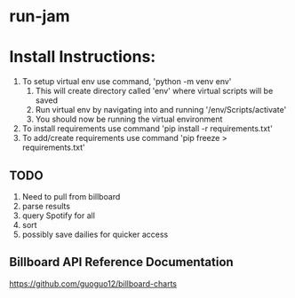 # run-jam

# Install Instructions:
1. To setup virtual env use command, 'python -m venv env'
   1. This will create directory called 'env' where virtual scripts will be saved
   2. Run virtual env by navigating into and running '/env/Scripts/activate'
   3. You should now be running the virtual environment
2. To install requirements use command 'pip install -r requirements.txt'
3. To add/create requirements use command 'pip freeze > requirements.txt'

## TODO ##
1. Need to pull from billboard
2. parse results
3. query Spotify for all
4. sort
5. possibly save dailies for quicker access


## Billboard API Reference Documentation
https://github.com/guoguo12/billboard-charts
